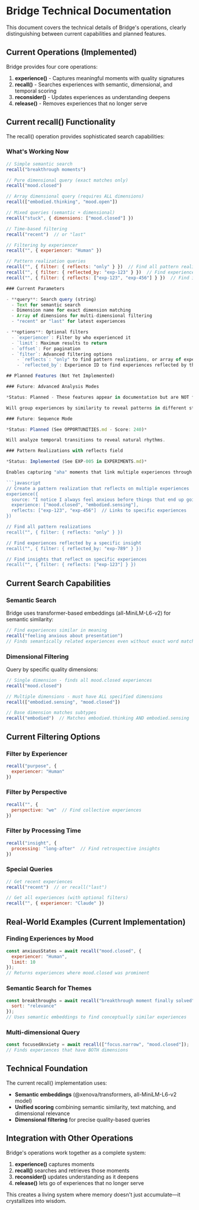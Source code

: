 # Bridge Technical Documentation

This document covers the technical details of Bridge's operations, clearly distinguishing between current capabilities
and planned features.

## Current Operations (Implemented)

Bridge provides four core operations:

1. **experience()** - Captures meaningful moments with quality signatures
2. **recall()** - Searches experiences with semantic, dimensional, and temporal scoring
3. **reconsider()** - Updates experiences as understanding deepens
4. **release()** - Removes experiences that no longer serve

## Current recall() Functionality

The recall() operation provides sophisticated search capabilities:

### What's Working Now

```javascript
// Simple semantic search
recall("breakthrough moments")

// Pure dimensional query (exact matches only)
recall("mood.closed")

// Array dimensional query (requires ALL dimensions)
recall(["embodied.thinking", "mood.open"])

// Mixed queries (semantic + dimensional)
recall("stuck", { dimensions: ["mood.closed"] })

// Time-based filtering
recall("recent")  // or "last"

// Filtering by experiencer
recall("", { experiencer: "Human" })

// Pattern realization queries
recall("", { filter: { reflects: "only" } })  // Find all pattern realizations
recall("", { filter: { reflected_by: "exp-123" } })  // Find experiences reflected by specific insight
recall("", { filter: { reflects: ["exp-123", "exp-456"] } })  // Find insights reflecting on specific experiences

### Current Parameters

- **query**: Search query (string)
  - Text for semantic search
  - Dimension name for exact dimension matching
  - Array of dimensions for multi-dimensional filtering
  - "recent" or "last" for latest experiences

- **options**: Optional filters
  - `experiencer`: Filter by who experienced it
  - `limit`: Maximum results to return
  - `offset`: For pagination
  - `filter`: Advanced filtering options
    - `reflects`: "only" to find pattern realizations, or array of experience IDs
    - `reflected_by`: Experience ID to find experiences reflected by that insight

## Planned Features (Not Yet Implemented)

### Future: Advanced Analysis Modes

*Status: Planned - These features appear in documentation but are NOT functional*

Will group experiences by similarity to reveal patterns in different states.

### Future: Sequence Mode

*Status: Planned (See OPPORTUNITIES.md - Score: 240)*

Will analyze temporal transitions to reveal natural rhythms.

### Pattern Realizations with reflects field

*Status: Implemented (See EXP-005 in EXPERIMENTS.md)*

Enables capturing "aha" moments that link multiple experiences through the `reflects` field.

```javascript
// Create a pattern realization that reflects on multiple experiences
experience({
  source: "I notice I always feel anxious before things that end up going well",
  experience: ["mood.closed", "embodied.sensing"],
  reflects: ["exp-123", "exp-456"]  // Links to specific experiences
})

// Find all pattern realizations
recall("", { filter: { reflects: "only" } })

// Find experiences reflected by a specific insight
recall("", { filter: { reflected_by: "exp-789" } })

// Find insights that reflect on specific experiences
recall("", { filter: { reflects: ["exp-123"] } })
```

## Current Search Capabilities

### Semantic Search

Bridge uses transformer-based embeddings (all-MiniLM-L6-v2) for semantic similarity:

```javascript
// Find experiences similar in meaning
recall("feeling anxious about presentation")
// Finds semantically related experiences even without exact word matches
```

### Dimensional Filtering

Query by specific quality dimensions:

```javascript
// Single dimension - finds all mood.closed experiences
recall("mood.closed")

// Multiple dimensions - must have ALL specified dimensions
recall(["embodied.sensing", "mood.closed"])

// Base dimension matches subtypes
recall("embodied")  // Matches embodied.thinking AND embodied.sensing
```

## Current Filtering Options

### Filter by Experiencer
```javascript
recall("purpose", {
  experiencer: "Human"
})
```

### Filter by Perspective
```javascript
recall("", {
  perspective: "we"  // Find collective experiences
})
```

### Filter by Processing Time
```javascript
recall("insight", {
  processing: "long-after"  // Find retrospective insights
})
```

### Special Queries
```javascript
// Get recent experiences
recall("recent")  // or recall("last")

// Get all experiences (with optional filters)
recall("", { experiencer: "Claude" })
```

## Real-World Examples (Current Implementation)

### Finding Experiences by Mood
```javascript
const anxiousStates = await recall("mood.closed", {
  experiencer: "Human",
  limit: 10
});
// Returns experiences where mood.closed was prominent
```

### Semantic Search for Themes
```javascript
const breakthroughs = await recall("breakthrough moment finally solved", {
  sort: "relevance"
});
// Uses semantic embeddings to find conceptually similar experiences
```

### Multi-dimensional Query
```javascript
const focusedAnxiety = await recall(["focus.narrow", "mood.closed"]);
// Finds experiences that have BOTH dimensions
```

## Technical Foundation

The current recall() implementation uses:
- **Semantic embeddings** (@xenova/transformers, all-MiniLM-L6-v2 model)
- **Unified scoring** combining semantic similarity, text matching, and dimensional relevance
- **Dimensional filtering** for precise quality-based queries

## Integration with Other Operations

Bridge's operations work together as a complete system:

1. **experience()** captures moments
2. **recall()** searches and retrieves those moments
3. **reconsider()** updates understanding as it deepens
4. **release()** lets go of experiences that no longer serve

This creates a living system where memory doesn't just accumulate—it crystallizes into wisdom.